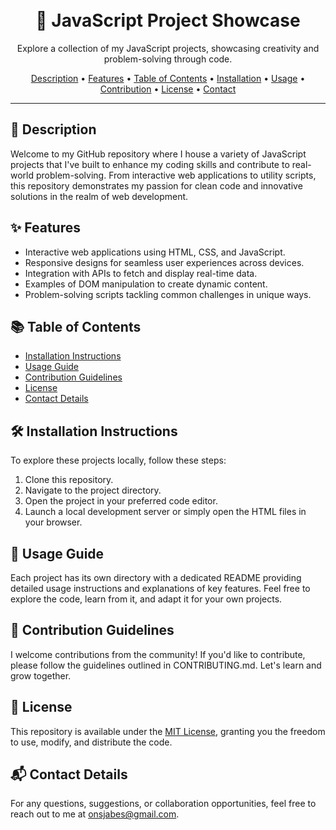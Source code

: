 <h1 align="center">
 
  <br>
  <span>🚀 JavaScript Project Showcase</span>
</h1>

<p align="center">Explore a collection of my JavaScript projects, showcasing creativity and problem-solving through code.</p>

<p align="center">
  <a href="#description">Description</a> •
  <a href="#features">Features</a> •
  <a href="#table-of-contents">Table of Contents</a> •
  <a href="#installation">Installation</a> •
  <a href="#usage">Usage</a> •
  <a href="#contribution">Contribution</a> •
  <a href="#license">License</a> •
  <a href="#contact">Contact</a>
</p>

---

## 📜 Description
Welcome to my GitHub repository where I house a variety of JavaScript projects that I've built to enhance my coding skills and contribute to real-world problem-solving. From interactive web applications to utility scripts, this repository demonstrates my passion for clean code and innovative solutions in the realm of web development.

## ✨ Features
- Interactive web applications using HTML, CSS, and JavaScript.
- Responsive designs for seamless user experiences across devices.
- Integration with APIs to fetch and display real-time data.
- Examples of DOM manipulation to create dynamic content.
- Problem-solving scripts tackling common challenges in unique ways.



## 📚 Table of Contents

- [Installation Instructions](#installation-instructions)
- [Usage Guide](#usage-guide)
- [Contribution Guidelines](#contribution-guidelines)
- [License](#license)
- [Contact Details](#contact-details)



## 🛠️ Installation Instructions
To explore these projects locally, follow these steps:
1. Clone this repository.
2. Navigate to the project directory.
3. Open the project in your preferred code editor.
4. Launch a local development server or simply open the HTML files in your browser.

## 🚀 Usage Guide
Each project has its own directory with a dedicated README providing detailed usage instructions and explanations of key features. Feel free to explore the code, learn from it, and adapt it for your own projects.

## 🤝 Contribution Guidelines
I welcome contributions from the community! If you'd like to contribute, please follow the guidelines outlined in CONTRIBUTING.md. Let's learn and grow together.

## 📄 License
This repository is available under the [MIT License](link-to-license), granting you the freedom to use, modify, and distribute the code.

## 📬 Contact Details
For any questions, suggestions, or collaboration opportunities, feel free to reach out to me at [onsjabes@gmail.com](mailto:onsjabes@gmail.com). 
